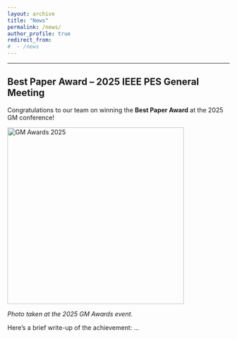 ```yaml
---
layout: archive
title: "News"
permalink: /news/
author_profile: true
redirect_from:
#  - /news
---
```


---


Best Paper Award – 2025 IEEE PES General Meeting
-----

Congratulations to our team on winning the **Best Paper Award** at the 2025 GM conference!

<img src="../images/2025GM_bestpaper.jpg" alt="GM Awards 2025" width="400">

*Photo taken at the 2025 GM Awards event.*

Here’s a brief write-up of the achievement:
...